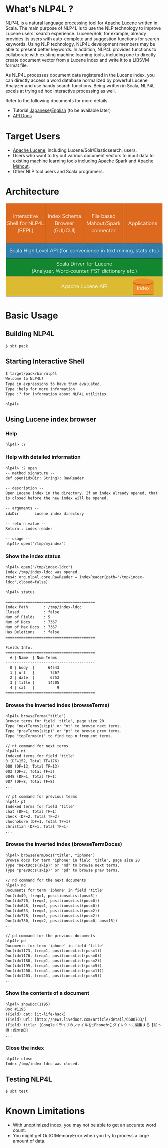 # What's NLP4L ?

NLP4L is a natural language processing tool for [Apache Lucene](https://lucene.apache.org/core/) written in Scala. The main purpose of NLP4L is to use the NLP technology to improve Lucene users' search experience. Lucene/Solr, for example, already provides its users with auto-complete and suggestion functions for search keywords. Using NLP technology, NLP4L development members may be able to present better keywords. In addition, NLP4L provides functions to collaborate with existing machine learning tools, including one to directly create document vector from a Lucene index and write it to a LIBSVM format file.

As NLP4L processes document data registered in the Lucene index, you can directly access a word database normalized by powerful Lucene Analyzer and use handy search functions. Being written in Scala, NLP4L excels at trying ad hoc interactive processing as well. 

Refer to the following documents for more details.

- Tutorial [Japanese](http://nlp4l.github.io/tutorial_ja.html)/[English](http://nlp4l.github.io/tutorial.html) (to be available later)
- [API Docs](http://nlp4l.github.io/api/index.html)

# Target Users 

- [Apache Lucene](https://lucene.apache.org/core/), including Lucene/Solr/Elasticsearch, users.
- Users who want to try out various document vectors to input data to existing machine learning tools including [Apache Spark](https://spark.apache.org/) and [Apache Mahout](http://mahout.apache.org/).
- Other NLP tool users and Scala programers.

# Architecture

![Architecture](nlp4l-architecture-20150619.png)

# Basic Usage

## Building NLP4L 

```shell
$ sbt pack
```

## Starting Interactive Shell 

```shell
$ target/pack/bin/nlp4l
Welcome to NLP4L!
Type in expressions to have them evaluated.
Type :help for more information
Type :? for information about NLP4L utilities

nlp4l> 
```

## Using Lucene index browser

### Help

```shell
nlp4l> :?
```

### Help with detailed information

```shell
nlp4l> :? open
-- method signature --
def open(idxDir: String): RawReader

-- description --
Open Lucene index in the directory. If an index already opened, that is closed before the new index will be opened.

-- arguments --
idxDir       Lucene index directory

-- return value --
Return : index reader

-- usage --
nlp4l> open("/tmp/myindex")
```

### Show the index status

```shell
nlp4l> open("/tmp/index-ldcc")
Index /tmp/index-ldcc was opened.
res4: org.nlp4l.core.RawReader = IndexReader(path='/tmp/index-ldcc',closed=false)

nlp4l> status

========================================
Index Path       : /tmp/index-ldcc
Closed           : false
Num of Fields    : 5
Num of Docs      : 7367
Num of Max Docs  : 7367
Has Deletions    : false
========================================
        
Fields Info:
========================================
  # | Name  | Num Terms 
----------------------------------------
  0 | body  |      64543
  1 | url   |       7367
  2 | date  |       6753
  3 | title |      14205
  4 | cat   |          9
========================================
```

### Browse the inverted index (browseTerms)

```shell
nlp4l> browseTerms("title")
Browse terms for field 'title', page size 20
Type "nextTerms(skip)" or "nt" to browse next terms.
Type "prevTerms(skip)" or "pt" to browse prev terms.
Type "topTerms(n)" to find top n frequent terms.

// nt command for next terms
nlp4l> nt
Indexed terms for field 'title'
0 (DF=152, Total TF=176)
000 (DF=13, Total TF=13)
003 (DF=3, Total TF=3)
0048 (DF=1, Total TF=1)
007 (DF=8, Total TF=8)
...

// pt command for previous terms
nlp4l> pt
Indexed terms for field 'title'
chat (DF=1, Total TF=1)
check (DF=2, Total TF=2)
chochokure (DF=1, Total TF=1)
christian (DF=1, Total TF=1)
...
```

### Browse the inverted index (browseTermDocss)

```shell
nlp4l> browseTermDocs("title", "iphone")
Browse docs for term 'iphone' in field 'title', page size 20
Type "nextDocs(skip)" or "nd" to browse next terms.
Type "prevDocs(skip)" or "pd" to browse prev terms.

// nd command for the next documents
nlp4l> nd
Documents for term 'iphone' in field 'title'
Doc(id=49, freq=1, positions=List(pos=5))
Doc(id=270, freq=1, positions=List(pos=0))
Doc(id=648, freq=1, positions=List(pos=0))
Doc(id=653, freq=1, positions=List(pos=2))
Doc(id=778, freq=1, positions=List(pos=2))
Doc(id=780, freq=2, positions=List(pos=0, pos=15))
...

// pd command for the previous documents
nlp4l> pd
Documents for term 'iphone' in field 'title'
Doc(id=1173, freq=1, positions=List(pos=1))
Doc(id=1176, freq=1, positions=List(pos=0))
Doc(id=1180, freq=1, positions=List(pos=2))
Doc(id=1195, freq=1, positions=List(pos=5))
Doc(id=1200, freq=1, positions=List(pos=11))
Doc(id=1203, freq=1, positions=List(pos=5))
...
```

### Show the contents of a document

```shell
nlp4l> showDoc(1195)
Doc #1195
(Field) cat: [it-life-hack]
(Field) url: [http://news.livedoor.com/article/detail/6608703/]
(Field) title: [GoogleドライブのファイルをiPhoneからダイレクトに編集する【知っ得！虎の巻】]
...
```

### Close the index

```shell
nlp4l> close
Index /tmp/index-ldcc was closed.
```

## Testing NLP4L

```shell
$ sbt test
```

# Known Limitations

- With unoptimized index, you may not be able to get an accurate word count.
- You might get OutOfMemoryError when you try to process a large amount of data.